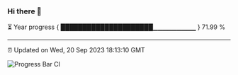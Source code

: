 ### Hi there 👋

⏳ Year progress { █████████████████████▁▁▁▁▁▁▁▁▁ } 71.99 %

---

⏰ Updated on Wed, 20 Sep 2023 18:13:10 GMT

![Progress Bar CI](https://github.com/liununu/liununu/workflows/Progress%20Bar%20CI/badge.svg)
